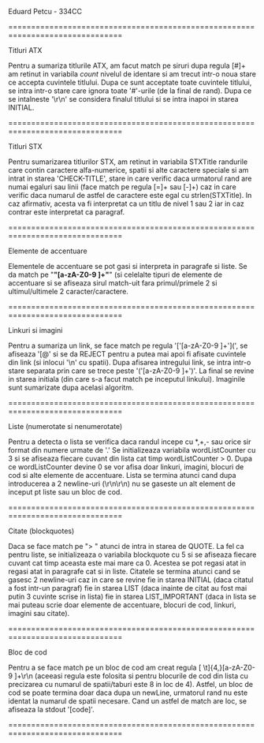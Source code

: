Eduard Petcu - 334CC

===============================================================================

Titluri ATX

Pentru a sumariza titlurile ATX, am facut match pe siruri dupa regula [#]+ 
am retinut in variabila *count* nivelul de identare si am trecut
intr-o noua stare ce accepta cuvintele titlului. Dupa ce sunt acceptate toate
cuvintele titlului, se intra intr-o stare care ignora toate '#'-urile (de la 
final de rand). Dupa ce se intalneste '\r\n' se considera finalul titlului 
si se intra inapoi in starea INITIAL.

===============================================================================

Titluri STX

Pentru sumarizarea titlurilor STX, am retinut in variabila STXTitle
randurile care contin caractere alfa-numerice, spatii si alte caractere
speciale si am intrat in starea 'CHECK-TITLE', stare in care verific daca 
urmatorul rand are numai egaluri sau linii (face match pe regula [=]+ sau
[-]+) caz in care verific daca numarul de astfel de caractere este egal
cu strlen(STXTitle). In caz afirmativ, acesta va fi interpretat ca un titlu
de nivel 1 sau 2 iar in caz contrar este interpretat ca paragraf.

===============================================================================

Elemente de accentuare

Elementele de accentuare se pot gasi si interpreta in paragrafe si liste.
Se da match pe "**"[a-zA-Z0-9 ]+"**" (si celelalte tipuri de elemente de 
accentuare si se afiseaza sirul match-uit fara primul/primele 2 si 
ultimul/ultimele 2 caracter/caractere.

===============================================================================

Linkuri si imagini

Pentru a sumariza un link, se face match pe regula
'['[a-zA-Z0-9 ]+'](', se afiseaza '[@' si se da REJECT pentru a putea mai apoi
fi afisate cuvintele din link (si inlocui '\n' cu spatii).
Dupa afisarea intregului link, se intra intr-o stare separata prin care se trece
peste '('[a-zA-Z0-9 ]+')'. La final se revine in starea initiala (din care s-a
facut match pe inceputul linkului).
Imaginile sunt sumarizate dupa acelasi algoritm.

===============================================================================

Liste (numerotate si nenumerotate)

Pentru a detecta o lista se verifica daca randul incepe cu *,+,- sau orice
sir format din numere urmate de '.'
Se initializeaza variabila wordListCounter cu 3 si se afiseaza fiecare cuvant
din lista cat timp wordListCounter > 0. 
Dupa ce wordListCounter devine 0 se vor afisa doar linkuri, imagini, blocuri
de cod si alte elemente de accentuare.
Lista se termina atunci cand dupa introducerea a 2 newline-uri (\r\n\r\n)
nu se gaseste un alt element de inceput pt liste sau un bloc de cod.

===============================================================================

Citate (blockquotes)

Daca se face match pe "> " atunci de intra in starea de QUOTE. La fel ca pentru
liste, se initializeaza o variabila blockquote cu 5 si se afiseaza fiecare
cuvant cat timp aceasta este mai mare ca 0. Acestea se pot regasi atat in
regasi atat in paragrafe cat si in liste. 
Citatele se termina atunci cand se gasesc 2 newline-uri caz in care 
se revine fie in starea INITIAL (daca citatul a fost intr-un paragraf)
fie in starea LIST (daca inainte de citat au fost mai putin 3 cuvinte
scrise in lista) fie in starea LIST_IMPORTANT (daca in lista se mai puteau
scrie doar elemente de accentuare, blocuri de cod, linkuri, imagini sau
citate).

===============================================================================

Bloc de cod

Pentru a se face match pe un bloc de cod am creat regula 
[ \t]{4,}[a-zA-Z0-9 ]+\r\n (aceeasi regula este folosita si pentru blocurile de 
cod din lista cu precizarea cu numarul de spatii/taburi este 8 in loc de 4).
Astfel, un bloc de cod se poate termina doar daca dupa un newLine, urmatorul
rand nu este identat la numarul de spatii necesare.
Cand un astfel de match are loc, se afiseaza la stdout '[code]'.

===============================================================================
